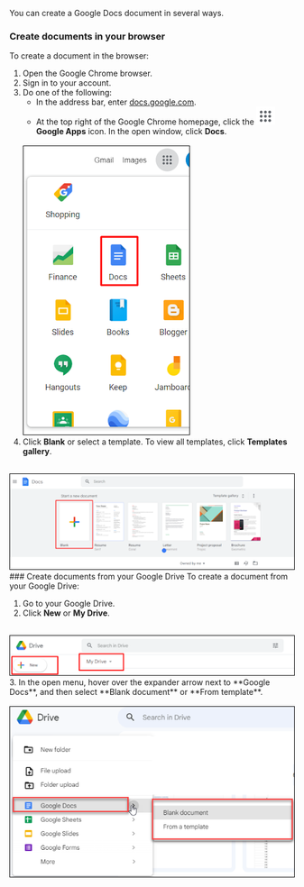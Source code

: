 You can create a Google Docs document in several ways.
### Create documents in your browser
To create a document in the browser:

1. Open the Google Chrome browser.
2. Sign in to your account.
3. Do one of the following:
    - In the address bar, enter [docs.google.com](https://docs.google.com/document/u/0/).
    - At the top right of the Google Chrome homepage, click the ![Google apps icon](/src/img/google-apps-icon.png) **Google Apps** icon. In the open window, click **Docs**.</br>
    </br>
    <img style='border:1px solid #000000' src="/src/img/docs-screen-initial.png" alt="docs-initial-icon">
4. Click **Blank** or select a template. To view all templates, click **Templates gallery**. </br>
</br>
<img style='border:1px solid #000000' src="/src/img/docs-screen-create.png" alt="docs-create-icon">
### Create documents from your Google Drive
To create a document from your Google Drive:

1. Go to your Google Drive.
2. Click **New** or **My Drive**.</br>
</br>
<img style='border:1px solid #000000' src="/src/img/mydrive-add.png" alt="drive-add-new-doc">
3. In the open menu, hover over the expander arrow next to **Google Docs**, and then select **Blank document** or **From template**.</br>
</br>
<img style='border:1px solid #000000' src="/src/img/doc-from-drive.png" alt="doc-from-drive">

